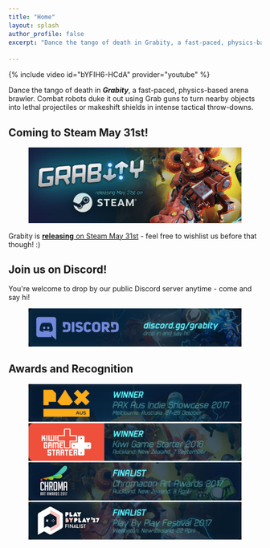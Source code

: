 ```yaml
---
title: "Home"
layout: splash
author_profile: false
excerpt: "Dance the tango of death in Grabity, a fast-paced, physics-based arena brawler."

---
```


{% include video id="bYFIH6-HCdA" provider="youtube" %}

Dance the tango of death in ***Grabity***, a fast-paced, physics-based arena brawler. Combat robots duke it out using Grab guns to turn nearby objects into lethal projectiles or makeshift shields in intense tactical throw-downs.


## Coming to Steam May 31st!

<figure>
    <a href="http://store.steampowered.com/app/652810/Grabity/"><img src="/assets/images/steam/grabity_coming_soon_to_steam.jpg"></a>
</figure>

Grabity is [**releasing** on Steam May 31st](http://store.steampowered.com/app/652810/Grabity/) - feel free to wishlist us before that though! :)


## Join us on Discord!

You're welcome to drop by our public Discord server anytime - come and say hi!

<figure>
    <a href="http://discord.gg/grabity"><img src="/assets/images/discord/grabity_discord.jpg"></a>
</figure>


## Awards and Recognition

<figure>
    <a href="http://aus.paxsite.com/indie/2017/08#grabity"><img src="/assets/images/awards/pax_aus_2017.jpg"></a>
    <a href="http://nzgda.com/news/kiwi-game-starter-2016/"><img src="/assets/images/awards/kiwi_game_starter_2016.jpg"></a>
    <a href="http://www.chromacon.co.nz/art-awards/"><img src="/assets/images/awards/chromacon_2017.jpg"></a>
    <a href="http://www.playbyplay.co.nz/awards/"><img src="/assets/images/awards/play_by_play_2017.jpg"></a>
</figure>
